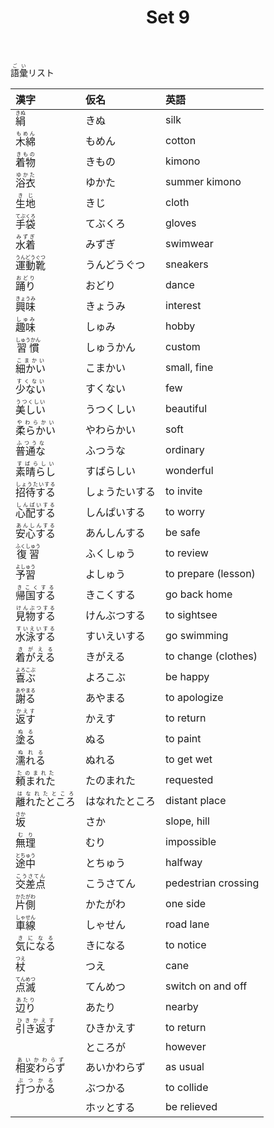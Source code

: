 ﻿---
layout: default
title: Set 9
parent: N4 Vocabulary List
grand_parent: <ruby>語彙<rt>ごい</rt></ruby> Vocabulary
nav_order: 9
---

<ruby>語彙<rt>ごい</rt></ruby>リスト

| 漢字															| 仮名				| 英語						|
|:--------------------------------------------------------------|:------------------|:--------------------------|
| <ruby>	絹			<rt>	きぬ				</rt></ruby>	| きぬ				| silk						|
| <ruby>	木綿			<rt>	もめん			</rt></ruby>	| もめん				| cotton					|
| <ruby>	着物			<rt>	きもの			</rt></ruby>	| きもの				| kimono					|
| <ruby>	浴衣			<rt>	ゆかた			</rt></ruby>	| ゆかた				| summer kimono				|
| <ruby>	生地			<rt>	きじ				</rt></ruby>	| きじ				| cloth						|
| <ruby>	手袋			<rt>	てぶくろ			</rt></ruby>	| てぶくろ			| gloves					|
| <ruby>	水着			<rt>	みずぎ			</rt></ruby>	| みずぎ				| swimwear					|
| <ruby>	運動靴		<rt>	うんどうぐつ		</rt></ruby>	| うんどうぐつ		| sneakers					|
| <ruby>	踊り			<rt>	おどり			</rt></ruby>	| おどり				| dance						|
| <ruby>	興味			<rt>	きょうみ			</rt></ruby>	| きょうみ			| interest					|
| <ruby>	趣味			<rt>	しゅみ			</rt></ruby>	| しゅみ				| hobby						|
| <ruby>	習慣			<rt>	しゅうかん		</rt></ruby>	| しゅうかん			| custom					|
| <ruby>	細かい		<rt>	こまかい			</rt></ruby>	| こまかい			| small, fine				|
| <ruby>	少ない		<rt>	すくない			</rt></ruby>	| すくない			| few						|
| <ruby>	美しい		<rt>	うつくしい		</rt></ruby>	| うつくしい			| beautiful					|
| <ruby>	柔らかい		<rt>	やわらかい		</rt></ruby>	| やわらかい			| soft						|
| <ruby>	普通な		<rt>	ふつうな			</rt></ruby>	| ふつうな			| ordinary					|
| <ruby>	素晴らし		<rt>	すばらしい		</rt></ruby>	| すばらしい			| wonderful					|
| <ruby>	招待する		<rt>	しょうたいする	</rt></ruby>	| しょうたいする		| to invite					|
| <ruby>	心配する		<rt>	しんぱいする		</rt></ruby>	| しんぱいする		| to worry					|
| <ruby>	安心する		<rt>	あんしんする		</rt></ruby>	| あんしんする		| be safe					|
| <ruby>	復習			<rt>	ふくしゅう		</rt></ruby>	| ふくしゅう			| to review					|
| <ruby>	予習			<rt>	よしゅう			</rt></ruby>	| よしゅう			| to prepare (lesson)		|
| <ruby>	帰国する		<rt>	きこくする		</rt></ruby>	| きこくする			| go back home				|
| <ruby>	見物する		<rt>	けんぶつする		</rt></ruby>	| けんぶつする		| to sightsee				|
| <ruby>	水泳する		<rt>	すいえいする		</rt></ruby>	| すいえいする		| go swimming				|
| <ruby>	着がえる		<rt>	きがえる			</rt></ruby>	| きがえる			| to change (clothes)		|
| <ruby>	喜ぶ			<rt>	よろこぶ			</rt></ruby>	| よろこぶ			| be happy					|
| <ruby>	謝る			<rt>	あやまる			</rt></ruby>	| あやまる			| to apologize				|
| <ruby>	返す			<rt>	かえす			</rt></ruby>	| かえす				| to return					|
| <ruby>	塗る			<rt>	ぬる				</rt></ruby>	| ぬる				| to paint					|
| <ruby>	濡れる		<rt>	ぬれる			</rt></ruby>	| ぬれる				| to get wet				|
| <ruby>	頼まれた		<rt>	たのまれた		</rt></ruby>	| たのまれた			| requested					|
| <ruby>	離れたところ	<rt>	はなれたところ	</rt></ruby>	| はなれたところ		| distant place				|
| <ruby>	坂			<rt>	さか				</rt></ruby>	| さか				| slope, hill				|
| <ruby>	無理			<rt>	むり				</rt></ruby>	| むり				| impossible				|
| <ruby>	途中			<rt>	とちゅう			</rt></ruby>	| とちゅう			| halfway					|
| <ruby>	交差点		<rt>	こうさてん		</rt></ruby>	| こうさてん			| pedestrian crossing		|
| <ruby>	片側			<rt>	かたがわ			</rt></ruby>	| かたがわ			| one side					|
| <ruby>	車線			<rt>	しゃせん			</rt></ruby>	| しゃせん			| road lane					|
| <ruby>	気になる		<rt>	きになる			</rt></ruby>	| きになる			| to notice					|
| <ruby>	杖			<rt>	つえ				</rt></ruby>	| つえ				| cane						|
| <ruby>	点滅			<rt>	てんめつ			</rt></ruby>	| てんめつ			| switch on and off			|
| <ruby>	辺り			<rt>	あたり			</rt></ruby>	| あたり				| nearby					|
| <ruby>	引き返す		<rt>	ひきかえす		</rt></ruby>	| ひきかえす			| to return					|
|																| ところが			| however					|
| <ruby>	相変わらず	<rt>	あいかわらず		</rt></ruby>	| あいかわらず		| as usual					|
| <ruby>	打つかる		<rt>	ぶつかる			</rt></ruby>	| ぶつかる			| to collide				|
|																| ホッとする			| be relieved				|
